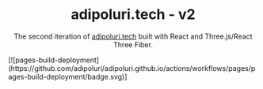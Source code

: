<h1 align="center">
  adipoluri.tech - v2
</h1>
<p align="center">
  The second iteration of <a href="https://adipoluri.tech" target="_blank">adipoluri.tech</a> built with React and Three.js/React Three Fiber.
</p>
[![pages-build-deployment](https://github.com/adipoluri/adipoluri.github.io/actions/workflows/pages/pages-build-deployment/badge.svg)]

